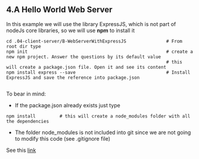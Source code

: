 ## 4.A Hello World Web Server

In this example we will use the library ExpressJS, which is not part of nodeJs core libraries, so we will use **npm** to install it

```
cd .04-client-server/B-WebServerWithExpressJS               # From root dir type
npm init                                                    # create a new npm project. Answer the questions by its default value
                                                            # this will create a package.json file. Open it and see its content
npm install express --save                                  # Install ExpressJS and save the reference into package.json
                                            
```

To bear in mind:

* If the package.json already exists just type
```
npm install         # this will create a node_modules folder with all the dependencies
```

* The folder node_modules is not included into git since we are not going to modify this code (see .gitignore file)

See this [link](https://medium.com/@adnanrahic/hello-world-app-with-node-js-and-express-c1eb7cfa8a30)



